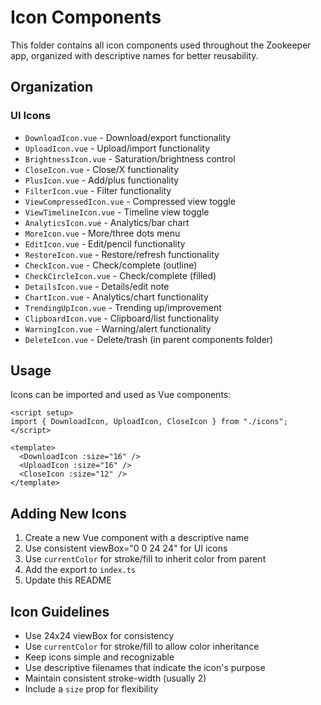 # Icon Components

This folder contains all icon components used throughout the Zookeeper app, organized with descriptive names for better reusability.

## Organization

### UI Icons

- `DownloadIcon.vue` - Download/export functionality
- `UploadIcon.vue` - Upload/import functionality
- `BrightnessIcon.vue` - Saturation/brightness control
- `CloseIcon.vue` - Close/X functionality
- `PlusIcon.vue` - Add/plus functionality
- `FilterIcon.vue` - Filter functionality
- `ViewCompressedIcon.vue` - Compressed view toggle
- `ViewTimelineIcon.vue` - Timeline view toggle
- `AnalyticsIcon.vue` - Analytics/bar chart
- `MoreIcon.vue` - More/three dots menu
- `EditIcon.vue` - Edit/pencil functionality
- `RestoreIcon.vue` - Restore/refresh functionality
- `CheckIcon.vue` - Check/complete (outline)
- `CheckCircleIcon.vue` - Check/complete (filled)
- `DetailsIcon.vue` - Details/edit note
- `ChartIcon.vue` - Analytics/chart functionality
- `TrendingUpIcon.vue` - Trending up/improvement
- `ClipboardIcon.vue` - Clipboard/list functionality
- `WarningIcon.vue` - Warning/alert functionality
- `DeleteIcon.vue` - Delete/trash (in parent components folder)

## Usage

Icons can be imported and used as Vue components:

```vue
<script setup>
import { DownloadIcon, UploadIcon, CloseIcon } from "./icons";
</script>

<template>
  <DownloadIcon :size="16" />
  <UploadIcon :size="16" />
  <CloseIcon :size="12" />
</template>
```

## Adding New Icons

1. Create a new Vue component with a descriptive name
2. Use consistent viewBox="0 0 24 24" for UI icons
3. Use `currentColor` for stroke/fill to inherit color from parent
4. Add the export to `index.ts`
5. Update this README

## Icon Guidelines

- Use 24x24 viewBox for consistency
- Use `currentColor` for stroke/fill to allow color inheritance
- Keep icons simple and recognizable
- Use descriptive filenames that indicate the icon's purpose
- Maintain consistent stroke-width (usually 2)
- Include a `size` prop for flexibility
